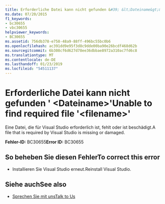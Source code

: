 ```yaml
---
title: Erforderliche Datei kann nicht gefunden &#39; &lt;Dateiname&gt;&#39;
ms.date: 07/20/2015
f1_keywords:
- bc30655
- vbc30655
helpviewer_keywords:
- BC30655
ms.assetid: 756db378-e758-48a9-88ff-496bc55bc0b6
ms.openlocfilehash: ac391dd9e95f3d8c9dde00ba90e26bcdf468d62b
ms.sourcegitcommit: 6b308cf6d627d78ee36dbbae8972a310ac7fd6c8
ms.translationtype: MT
ms.contentlocale: de-DE
ms.lasthandoff: 01/23/2019
ms.locfileid: "54511137"
---
```

# <a name="unable-to-find-required-file-39ltfilenamegt39"></a><span data-ttu-id="98dba-102">Erforderliche Datei kann nicht gefunden &#39; &lt;Dateiname&gt;&#39;</span><span class="sxs-lookup"><span data-stu-id="98dba-102">Unable to find required file &#39;&lt;filename&gt;&#39;</span></span>
<span data-ttu-id="98dba-103">Eine Datei, die für Visual Studio erforderlich ist, fehlt oder ist beschädigt.</span><span class="sxs-lookup"><span data-stu-id="98dba-103">A file that is required by Visual Studio is missing or damaged.</span></span>  
  
 <span data-ttu-id="98dba-104">**Fehler-ID:** BC30655</span><span class="sxs-lookup"><span data-stu-id="98dba-104">**Error ID:** BC30655</span></span>  
  
## <a name="to-correct-this-error"></a><span data-ttu-id="98dba-105">So beheben Sie diesen Fehler</span><span class="sxs-lookup"><span data-stu-id="98dba-105">To correct this error</span></span>  
  
-   <span data-ttu-id="98dba-106">Installieren Sie Visual Studio erneut.</span><span class="sxs-lookup"><span data-stu-id="98dba-106">Reinstall Visual Studio.</span></span>  
  
## <a name="see-also"></a><span data-ttu-id="98dba-107">Siehe auch</span><span class="sxs-lookup"><span data-stu-id="98dba-107">See also</span></span>
- [<span data-ttu-id="98dba-108">Sprechen Sie mit uns</span><span class="sxs-lookup"><span data-stu-id="98dba-108">Talk to Us</span></span>](/visualstudio/ide/talk-to-us)

